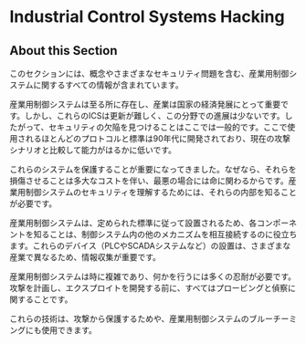# Industrial Control Systems Hacking

## About this Section

このセクションには、概念やさまざまなセキュリティ問題を含む、産業用制御システムに関するすべての情報が含まれています。

産業用制御システムは至る所に存在し、産業は国家の経済発展にとって重要です。しかし、これらのICSは更新が難しく、この分野での進展は少ないです。したがって、セキュリティの欠陥を見つけることはここでは一般的です。ここで使用されるほとんどのプロトコルと標準は90年代に開発されており、現在の攻撃シナリオと比較して能力がはるかに低いです。

これらのシステムを保護することが重要になってきました。なぜなら、それらを損傷させることは多大なコストを伴い、最悪の場合には命に関わるからです。産業用制御システムのセキュリティを理解するためには、それらの内部を知ることが必要です。

産業用制御システムは、定められた標準に従って設置されるため、各コンポーネントを知ることは、制御システム内の他のメカニズムを相互接続するのに役立ちます。これらのデバイス（PLCやSCADAシステムなど）の設置は、さまざまな産業で異なるため、情報収集が重要です。

産業用制御システムは時に複雑であり、何かを行うには多くの忍耐が必要です。攻撃を計画し、エクスプロイトを開発する前に、すべてはプロービングと偵察に関することです。

これらの技術は、攻撃から保護するためや、産業用制御システムのブルーチーミングにも使用できます。
